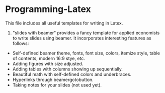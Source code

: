 # Programming-Latex

This file includes all useful templates for writing in Latex.

1. "slides with beamer" provides a fancy template for applied economists to write slides using beamer. It incorporates interesting features as follows:

  - Self-defined beamer theme, fonts, font size, colors, itemize style, table of contents, modern 16:9 stye, etc.
  - Adding figures with size adjusted.
  - Adding tables with columns showing up sequentially.
  - Beautiful math with self-defined colors and underbraces.
  - Hyperlinks through beamergotobutton.
  - Taking notes for your slides (not used yet).

